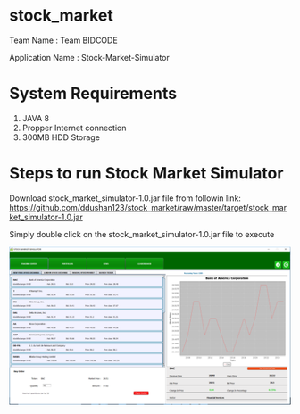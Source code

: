 # stock_market

Team Name : Team BIDCODE

Application Name : Stock-Market-Simulator 



# System Requirements 

1. JAVA 8
2. Propper Internet connection
3. 300MB HDD Storage


# Steps to run Stock Market Simulator

Download stock_market_simulator-1.0.jar file from followin link: https://github.com/ddushan123/stock_market/raw/master/target/stock_market_simulator-1.0.jar

Simply double click on the stock_market_simulator-1.0.jar file to execute


![picture](https://github.com/ddushan123/stock_market/blob/master/Screenshot%20.png)

